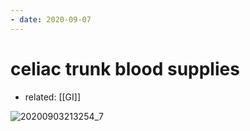 ```yaml
---
- date: 2020-09-07
---
```


# celiac trunk blood supplies

- related: [[GI]]

![20200903213254_7](https://photos.thisispiggy.com/file/wikiFiles/20200903213254_7.png)
